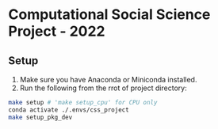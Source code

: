 # Computational Social Science Project - 2022

## Setup

1. Make sure you have Anaconda or Miniconda installed.
2. Run the following from the rrot of project directory:
```bash
make setup # 'make setup_cpu' for CPU only
conda activate ./.envs/css_project
make setup_pkg_dev
```
